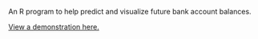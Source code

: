 An R program to help predict and visualize future bank account balances. 

[View a demonstration here.](http://kdmartin518.github.io/RPersonalFinance/)
